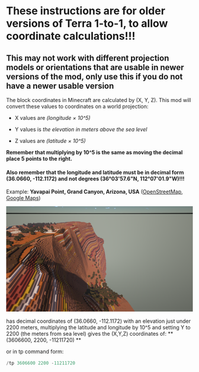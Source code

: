 # These instructions are for older versions of Terra 1-to-1, to allow coordinate calculations!!!

## This may not work with different projection models or orientations that are usable in newer versions of the mod, only use this if you do not have a newer usable version


The block coordinates in Minecraft are calculated by (X, Y, Z). This mod will convert these values to coordinates on a world projection:

- X values are *(longitude × 10^5)*

- Y values is *the elevation in meters above the sea level*

- Z values are *(latitude × 10^5)*

**Remember that multiplying by 10^5 is the same as moving the decimal place 5 points to the right.**

#### Also remember that the longitude and latitude must be in decimal form (36.0660, -112.1172) and not degrees (36°03'57.6"N, 112°07'01.9"W)!!!

Example: **Yavapai Point, Grand Canyon, Arizona, USA** ([OpenStreetMap](https://www.openstreetmap.org/#map=16/36.0660/-112.1172), [Google Maps](https://www.google.com/maps/place/Yavapai+Point/@36.0660043,-112.1193887,17z))

![Yavapai Point](Pictures/YavapaiPointGrandCanyonUS1.png)

has decimal coordinates of (36.0660, -112.1172) with an elevation just under 2200 meters, multiplying the latitude and longitude by 10^5 and setting Y to 2200 (the meters from sea level) gives the (X,Y,Z) coordinates of:
**(3606600, 2200, -11211720) **

or in tp command form: 
```java
/tp 3606600 2200 -11211720
```
